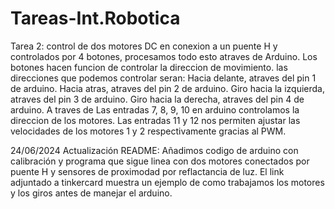 # Tareas-Int.Robotica
Tarea 2: control de dos motores DC en conexion a un puente H y controlados por 4 botones, procesamos todo esto atraves de Arduino.
Los botones hacen funcion de controlar la direccion de movimiento.
las direcciones que podemos controlar seran:
Hacia delante, atraves del pin 1 de arduino.
Hacia atras, atraves del pin 2 de arduino.
Giro hacia la izquierda, atraves del pin 3 de arduino.
Giro hacia la derecha, atraves del pin 4 de arduino.
A traves de Las entradas 7, 8, 9, 10 en arduino controlamos la direccion de los motores.
Las entradas 11 y 12 nos permiten ajustar las velocidades de los motores 1 y 2 respectivamente gracias al PWM.


24/06/2024
Actualización README: 
Añadimos codigo de arduino con calibración y programa que sigue linea con dos motores conectados por puente H y sensores de proximodad por reflactancia de luz.
El link adjuntado a tinkercard muestra un ejemplo de como trabajamos los motores y los giros antes de manejar el arduino.
